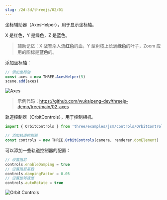 ```yaml
---
slug: /2d-3d/threejs/02/01
---
```


坐标辅助器（AxesHelper），用于显示坐标轴。

X 是红色，Y 是绿色，Z 是蓝色。
> 辅助记忆：X 战警杀人流**红色**的血，Y 型树枝上长满**绿色**的叶子，Zoom 应用的图标是**蓝色**的。

添加坐标轴：

```js
// 添加坐标轴
const axes = new THREE.AxesHelper(5)
scene.add(axes)
```

![Axes](https://img.wukaipeng.com//2025/04/23-193634-2q7UvH-image-20250423193634031.png)

> 示例代码：https://github.com/wukaipeng-dev/threejs-demo/tree/main/02-axes

轨道控制器（OrbitControls），用于控制相机。

```js
import { OrbitControls } from 'three/examples/jsm/controls/OrbitControls'

// 添加轨道控制器
const controls = new THREE.OrbitControls(camera, renderer.domElement)
```

可以添加一些轨道控制器的配置：

```js
// 设置阻尼
controls.enableDamping = true
// 设置阻尼系数
controls.dampingFactor = 0.05
// 设置旋转速度
controls.autoRotate = true
```

![Orbit Controls](https://img.wukaipeng.com//2025/04/23-193758-wQTHtD-20250423193732_rec_-convert.gif)







